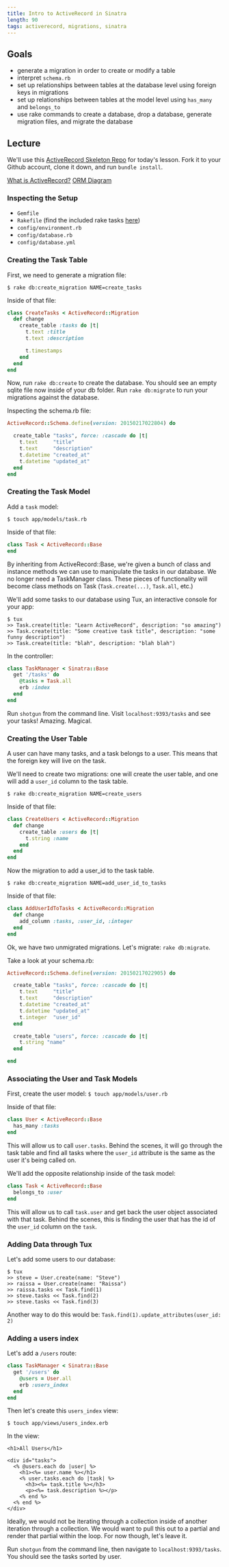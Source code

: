 ```yaml
---
title: Intro to ActiveRecord in Sinatra
length: 90
tags: activerecord, migrations, sinatra
---
```


## Goals

* generate a migration in order to create or modify a table
* interpret `schema.rb`
* set up relationships between tables at the database level using foreign keys in migrations
* set up relationships between tables at the model level using `has_many` and `belongs_to`
* use rake commands to create a database, drop a database, generate migration files, and migrate the database


## Lecture

We'll use this [ActiveRecord Skeleton Repo](https://github.com/turingschool-examples/active-record-sinatra) for today's lesson. Fork it to your Github account, clone it down, and run `bundle install`.

[What is ActiveRecord?](http://guides.rubyonrails.org/active_record_basics.html#what-is-active-record-questionmark) 
[ORM Diagram](http://wiki.expertiza.ncsu.edu/images/2/2c/ORM_Flowchart.jpg)

### Inspecting the Setup

* `Gemfile`
* `Rakefile` (find the included rake tasks [here](https://github.com/janko-m/sinatra-activerecord))
* `config/environment.rb`
* `config/database.rb`
* `config/database.yml`

### Creating the Task Table

First, we need to generate a migration file:

```
$ rake db:create_migration NAME=create_tasks
```

Inside of that file:

```ruby
class CreateTasks < ActiveRecord::Migration
  def change
    create_table :tasks do |t|
      t.text :title
      t.text :description

      t.timestamps
    end
  end
end
```

Now, run `rake db:create` to create the database. You should see an empty sqlite file now inside of your db folder. Run `rake db:migrate` to run your migrations against the database.

Inspecting the schema.rb file:

```ruby
ActiveRecord::Schema.define(version: 20150217022804) do

  create_table "tasks", force: :cascade do |t|
    t.text     "title"
    t.text     "description"
    t.datetime "created_at"
    t.datetime "updated_at"
  end
end
```

### Creating the Task Model

Add a `task` model:

```
$ touch app/models/task.rb
```

Inside of that file:

```ruby
class Task < ActiveRecord::Base
end
```

By inheriting from ActiveRecord::Base, we're given a bunch of class and instance methods we can use to manipulate the tasks in our database. We no longer need a TaskManager class. These pieces of functionality will become class methods on Task (`Task.create(...)`, `Task.all`, etc.)

We'll add some tasks to our database using Tux, an interactive console for your app:

```
$ tux
>> Task.create(title: "Learn ActiveRecord", description: "so amazing")
>> Task.create(title: "Some creative task title", description: "some funny description")
>> Task.create(title: "blah", description: "blah blah")
```

In the controller: 

```ruby
class TaskManager < Sinatra::Base
  get '/tasks' do
    @tasks = Task.all
    erb :index
  end
end

```

Run `shotgun` from the command line. Visit `localhost:9393/tasks` and see your tasks! Amazing. Magical.

### Creating the User Table

A user can have many tasks, and a task belongs to a user. This means that the foreign key will live on the task. 

We'll need to create two migrations: one will create the user table, and one will add a `user_id` column to the task table.

```
$ rake db:create_migration NAME=create_users

```

Inside of that file:

```ruby
class CreateUsers < ActiveRecord::Migration
  def change
    create_table :users do |t|
      t.string :name
    end
  end
end

```

Now the migration to add a user_id to the task table.

```
$ rake db:create_migration NAME=add_user_id_to_tasks

```

Inside of that file:

```ruby
class AddUserIdToTasks < ActiveRecord::Migration
  def change
    add_column :tasks, :user_id, :integer
  end
end

```

Ok, we have two unmigrated migrations. Let's migrate: `rake db:migrate`.

Take a look at your schema.rb:

```ruby
ActiveRecord::Schema.define(version: 20150217022905) do

  create_table "tasks", force: :cascade do |t|
    t.text     "title"
    t.text     "description"
    t.datetime "created_at"
    t.datetime "updated_at"
    t.integer  "user_id"
  end

  create_table "users", force: :cascade do |t|
    t.string "name"
  end

end
```

### Associating the User and Task Models

First, create the user model: `$ touch app/models/user.rb`

Inside of that file:

```ruby
class User < ActiveRecord::Base
  has_many :tasks
end
```

This will allow us to call `user.tasks`. Behind the scenes, it will go through the task table and find all tasks where the `user_id` attribute is the same as the user it's being called on.

We'll add the opposite relationship inside of the task model:

```ruby
class Task < ActiveRecord::Base
  belongs_to :user
end
```

This will allow us to call `task.user` and get back the user object associated with that task. Behind the scenes, this is finding the user that has the id of the `user_id` column on the `task`.

### Adding Data through Tux

Let's add some users to our database:

```
$ tux
>> steve = User.create(name: "Steve")
>> raissa = User.create(name: "Raissa")
>> raissa.tasks << Task.find(1)
>> steve.tasks << Task.find(2)
>> steve.tasks << Task.find(3)
```

Another way to do this would be: `Task.find(1).update_attributes(user_id: 2)`

### Adding a users index

Let's add a `/users` route: 

```ruby
class TaskManager < Sinatra::Base
  get '/users' do
    @users = User.all
    erb :users_index
  end
end
```

Then let's create this `users_index` view:

```
$ touch app/views/users_index.erb
```

In the view:

```erb
<h1>All Users</h1>

<div id="tasks">
  <% @users.each do |user| %>
    <h1><%= user.name %></h1>
    <% user.tasks.each do |task| %>
      <h3><%= task.title %></h3>
      <p><%= task.description %></p>
    <% end %>
  <% end %>
</div>
```

Ideally, we would not be iterating through a collection inside of another iteration through a collection. We would want to pull this out to a partial and render that partial within the loop. For now though, let's leave it. 

Run `shotgun` from the command line, then navigate to `localhost:9393/tasks`. You should see the tasks sorted by user. 
